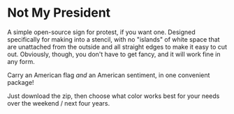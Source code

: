 # Not My President
A simple open-source sign for protest, if you want one. Designed specifically for making into a stencil, with no "islands" of white space that are unattached from the outside and all straight edges to make it easy to cut out. Obviously, though, you don't have to get fancy, and it will work fine in any form.

Carry an American flag _and_ an American sentiment, in one convenient package!

Just download the zip, then choose what color works best for your needs over the weekend / next four years.

